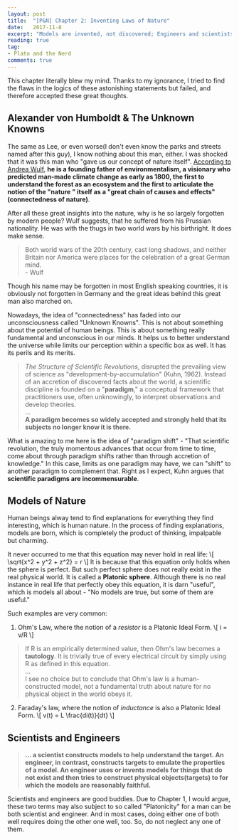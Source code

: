 ```yaml
---
layout: post
title:  "[P&N] Chapter 2: Inventing Laws of Nature"
date:   2017-11-8
excerpt: "Models are invented, not discovered; Engineers and scientists use models in complementary, almost opposite ways; All models are wrong, but some are useful..."
reading: true
tag:
- Plato and the Nerd
comments: true
---
```


This chapter literally blew my mind. Thanks to my ignorance, I tried to find the flaws in the logics of these astonishing statements but failed, and therefore accepted these great thoughts.

## Alexander von Humboldt & The Unknown Knowns

The same as Lee, or even worse(I don't even know the parks and streets named after this guy), I know nothing about this man, either. I was shocked that it was this man who "gave us our concept of nature itself". [According to Andrea Wulf](http://www.latimes.com/opinion/op-ed/la-oe-wulf-rediscovering-alexander-von-humboldt-20150705-story.html), **he is a founding father of environmentalism, a visionary who predicted man-made climate change as early as 1800, the first to understand the forest as an ecosystem and the first to articulate the notion of the "nature " itself as a "great chain of causes and effects"(connectedness of nature)**.

After all these great insights into the nature, why is he so largely forgotten by modern people? Wulf suggests, that he suffered from his Prussian nationality. He was with the thugs in two world wars by his birthright. It does make sense.

> Both world wars of the 20th century, cast long shadows, and neither Britain nor America were places for the celebration of a great German mind. <br> - Wulf

Though his name may be forgotten in most English speaking countries, it is obviously not forgotten in Germany and the great ideas behind this great man also marched on.

Nowadays, the idea of "connectedness" has faded into our unconsciousness called "Unknown Knowns". This is not about something about the potential of human beings. This is about something really fundamental and unconscious in our minds. It helps us to better understand the universe while limits our perception within a specific box as well. It has its perils and its merits.

> *The Structure of Scientific Revolutions*, disrupted the prevailing view of science as "development-by-accumulation" (Kuhn, 1962). Instead of an accretion of discovered facts about the world, a scientific discipline is founded on a "**paradigm**," a conceptual framework that practitioners use, often unknowingly, to interpret observations and develop theories.
> <br>...<br>
> **A paradigm becomes so widely accepted and strongly held that its subjects no longer know it is there.**

What is amazing to me here is the idea of "paradigm shift" - "That scientific revolution, the truly momentous advances that occur from time to time, come about through paradigm shifts rather than through accretion of knowledge." In this case, limits as one paradigm may have, we can "shift" to another paradigm to complement that. Right as I expect, Kuhn argues that **scientific paradigms are incommensurable**.

## Models of Nature
Human beings alway tend to find explanations for everything they find interesting, which is human nature. In the process of finding explanations, models are born, which is completely the product of thinking, impalpable but charming.

It never occurred to me that this equation may never hold in real life:
\\[ \sqrt{x^2 + y^2 + z^2} = r \\]
It is because that this equation only holds when the sphere is perfect. But such perfect sphere does not really exist in the real physical world. It is called a **Platonic sphere**. Although there is no real instance in real life that perfectly obey this equation, it is darn "useful", which is models all about - "No models are true, but some of them are useful."

Such examples are very common:
1. Ohm's Law, where the notion of a *resistor* is a Platonic Ideal Form. 
\\[ i = v/R \\]
> If R is an empirically determined value, then Ohm's law becomes a **tautology**. It is trivially true of every electrical circuit by simply using R as defined in this equation.
> <br> ... <br>
> I see no choice but to conclude that Ohm's law is a human-constructed model, not a fundamental truth about nature for no physical object in the world obeys it.

2. Faraday's law, where the notion of *inductance* is also a Platonic Ideal Form.
\\[ v(t) = L \frac{di(t)}{dt} \\]

## Scientists and Engineers
> **... a scientist constructs models to help understand the target. An engineer, in contrast, constructs targets to emulate the properties of a model. An engineer uses or invents models for things that do not exist and then tries to construct physical objects(targets) to for which the models are reasonably faithful.**

Scientists and engineers are good buddies. Due to Chapter 1, I would argue, these two terms may also subject to so called "Platonicity" for a man can be both scientist and engineer. And in most cases, doing either one of both well requires doing the other one well, too. So, do not neglect any one of them.